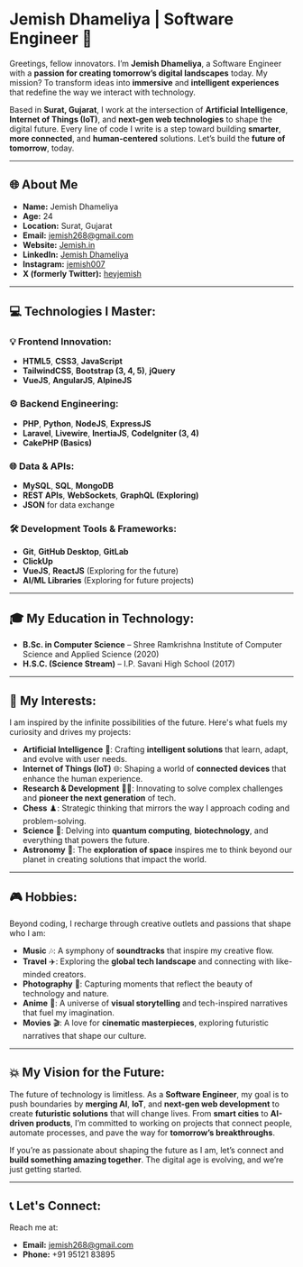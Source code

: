 # **Jemish Dhameliya | Software Engineer 🚀**

Greetings, fellow innovators. I’m **Jemish Dhameliya**, a Software Engineer with a **passion for creating tomorrow’s digital landscapes** today. My mission? To transform ideas into **immersive** and **intelligent experiences** that redefine the way we interact with technology.

Based in **Surat, Gujarat**, I work at the intersection of **Artificial Intelligence**, **Internet of Things (IoT)**, and **next-gen web technologies** to shape the digital future. Every line of code I write is a step toward building **smarter**, **more connected**, and **human-centered** solutions. Let’s build the **future of tomorrow**, today.

---

## **🌐 About Me**

- **Name:** Jemish Dhameliya  
- **Age:** 24  
- **Location:** Surat, Gujarat  
- **Email:** jemish268@gmail.com  
- **Website:** [Jemish.in](https://jemish.in)  
- **LinkedIn:** [Jemish Dhameliya](https://www.linkedin.com/in/jemish-dhameliya/)  
- **Instagram:** [jemish007](https://www.instagram.com/jemish007/)  
- **X (formerly Twitter):** [heyjemish](https://x.com/heyjemish)  

---

## **💻 Technologies I Master:**

### **💡 Frontend Innovation:**
- **HTML5**, **CSS3**, **JavaScript**  
- **TailwindCSS**, **Bootstrap (3, 4, 5)**, **jQuery**  
- **VueJS**, **AngularJS**, **AlpineJS**  

### **⚙️ Backend Engineering:**
- **PHP**, **Python**, **NodeJS**, **ExpressJS**  
- **Laravel**, **Livewire**, **InertiaJS**, **CodeIgniter (3, 4)**  
- **CakePHP (Basics)**

### **🌐 Data & APIs:**
- **MySQL**, **SQL**, **MongoDB**  
- **REST APIs**, **WebSockets**, **GraphQL (Exploring)**  
- **JSON** for data exchange

### **🛠️ Development Tools & Frameworks:**
- **Git**, **GitHub Desktop**, **GitLab**  
- **ClickUp**  
- **VueJS**, **ReactJS** (Exploring for the future)  
- **AI/ML Libraries** (Exploring for future projects)

---

## **🎓 My Education in Technology:**

- **B.Sc. in Computer Science** – Shree Ramkrishna Institute of Computer Science and Applied Science (2020)  
- **H.S.C. (Science Stream)** – I.P. Savani High School (2017)

---

## **🧠 My Interests:**
I am inspired by the infinite possibilities of the future. Here's what fuels my curiosity and drives my projects:

- **Artificial Intelligence** 🤖: Crafting **intelligent solutions** that learn, adapt, and evolve with user needs.  
- **Internet of Things (IoT)** 🌐: Shaping a world of **connected devices** that enhance the human experience.  
- **Research & Development** 🧑‍🔬: Innovating to solve complex challenges and **pioneer the next generation** of tech.  
- **Chess** ♟️: Strategic thinking that mirrors the way I approach coding and problem-solving.  
- **Science** 🔬: Delving into **quantum computing**, **biotechnology**, and everything that powers the future.  
- **Astronomy** 🌌: The **exploration of space** inspires me to think beyond our planet in creating solutions that impact the world.  

---

## **🎮 Hobbies:**
Beyond coding, I recharge through creative outlets and passions that shape who I am:

- **Music** 🎶: A symphony of **soundtracks** that inspire my creative flow.  
- **Travel** ✈️: Exploring the **global tech landscape** and connecting with like-minded creators.  
- **Photography** 📸: Capturing moments that reflect the beauty of technology and nature.  
- **Anime** 🎥: A universe of **visual storytelling** and tech-inspired narratives that fuel my imagination.  
- **Movies** 🎬: A love for **cinematic masterpieces**, exploring futuristic narratives that shape our culture.

---

## **💥 My Vision for the Future:**
The future of technology is limitless. As a **Software Engineer**, my goal is to push boundaries by **merging AI**, **IoT**, and **next-gen web development** to create **futuristic solutions** that will change lives. From **smart cities** to **AI-driven products**, I’m committed to working on projects that connect people, automate processes, and pave the way for **tomorrow’s breakthroughs**.

If you’re as passionate about shaping the future as I am, let’s connect and **build something amazing together**. The digital age is evolving, and we’re just getting started.

---

## **📞 Let's Connect:**

Reach me at:
- **Email:** jemish268@gmail.com  
- **Phone:** +91 95121 83895
